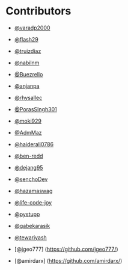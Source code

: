 # Contributors

- [@varadp2000](https://github.com/varadp2000/)

- [@flash29](https://github.com/flash29)

- [@truizdiaz](https://github.com/truizdiaz)

- [@nabilnm](https://github.com/nabilnm)

- [@Buezrello](https://github.com/Buezrello)

- [@anjanpa](https://github.com/anjanpa/)

- [@rhysallec](https://github.com/rhysallec/)

- [@PorasSIngh301](https://github.com/PorasSingh301/)

- [@moki929](https://github.com/moki929)

- [@AdmMaz](https://github.com/AdmMaz)

- [@haiderali0786](github.com/haiderali0786/)

- [@ben-redd](github.com/ben-redd/)

- [@dejang95](https://github.com/dejang95)

- [@senchoDev](https://github.com/SenchoDev)

- [@hazamaswag](https://github.com/hazamaswag)

- [@life-code-joy](https://github.com/life-code-joy/)

- [@pystupp](https://github.com/pystupp/)

- [@gabekarasik](https://github.com/gabekarasik/)

- [@tewariyash](https://github.com/tewariyash/)

- [@jgeo777] (https://github.com/jgeo777/)

- [@amirdarx] (https://github.com/amirdarx/)